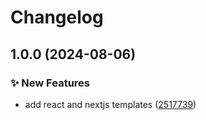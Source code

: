 # Changelog

## 1.0.0 (2024-08-06)


### ✨ New Features

* add react and nextjs templates ([2517739](https://github.com/Midas-Consultores/create-midas-front/commit/25177398c9da98d1f2d68ac4ce45df3e33191ac9))
